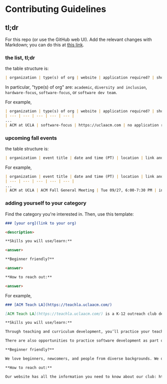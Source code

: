 # Contributing Guidelines

## tl;dr

For this repo (or use the GitHub web UI). Add the relevant changes with Markdown; you can do this at [this link](https://github.com/uclaacm/cs-student-orgs/edit/main/README.md).

### the list, tl;dr

the table structure is:

```markdown
| organization | type(s) of org | website | application required? | short description |
```

In particular, "type(s) of org" are: `academic`, `diversity and inclusion`, `hardware-focus`, `software-focus`, or `software dev team`.

For example, 

```markdown
| organization | type(s) of org | website | application required? | short description |
| --- | --- | --- | --- | --- |
...
| ACM at UCLA | software-focus | https://uclaacm.com | no application required! | UCLA's largest tech community focused on making CS & tech accessible to everyone. |
```

### upcoming fall events

the table structure is:

```markdown
| organization | event title | date and time (PT) | location | link and/or RSVP |
```

For example,

```markdown
| organization | event title | date and time (PT) | location | link and/or RSVP |
| --- | --- | --- | --- | --- |
...
| ACM at UCLA | ACM Fall General Meeting | Tue 09/27, 6:00-7:30 PM | in-person/hybrid | https://uclaacm.com/fallgm |
```

### adding yourself to your category

Find the category you're interested in. Then, use this template:

```markdown
### [your org](link to your org)

<description>

**Skills you will use/learn:**

<answer>

**Beginner friendly?**

<answer>

**How to reach out:**

<answer>
```

For example,

```markdown
### [ACM Teach LA](https://teachla.uclaacm.com/)

[ACM Teach LA](https://teachla.uclaacm.com/) is a K-12 outreach club dedicated to providing equitable access to CS education in the LA Area! We teach classes, run events, and write code so that everybody gets to enjoy CS. And importantly, we want to help you grow: as a student, a teacher, a programmer, a leader, and as a person!

**Skills you will use/learn:**

Through teaching and curriculum development, you’ll practice your teaching and public speaking skills, learn more about all the different areas of computer science, and be a role model for kids all over LA!

There are also opportunities to practice software development as part of our dev team: you’ll become a pro web developer, using the basic building blocks of the web (HTML, CSS, JS) and a variety of libraries (React, Redux, Firebase, d3, etc.) to make some awesome websites!

**Beginner friendly?**

We love beginners, newcomers, and people from diverse backgrounds. We don’t care what major you are, if you know how to code, or if you’ve worked with kids before; we can teach you everything you’ll need to know for your first day! Our breadth gives you opportunities to learn all sorts of skills, from CS fundamentals to hands-on project experience, or soft skills like public speaking and leadership. And, we especially value diversity as it brings so much to the classroom, both in how we think about teaching and as role models for kids. Long story short, you’re pretty cool, and we probably want you!

**How to reach out:**

Our website has all the information you need to know about our club: https://teachla.uclaacm.com
```
